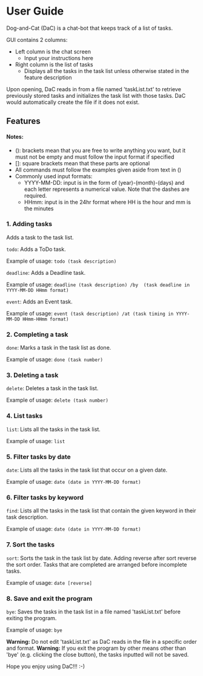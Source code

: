 # User Guide

Dog-and-Cat (DaC) is a chat-bot that keeps track of a list of tasks.

GUI contains 2 columns:
* Left column is the chat screen
  * Input your instructions here
* Right column is the list of tasks
  * Displays all the tasks in the task list unless otherwise stated
in the feature description

Upon opening, DaC reads in from a file named 'taskList.txt' to
retrieve previously stored tasks and initializes the task list with
those tasks.
DaC would automatically create the file if it does not exist.

## Features 

#### Notes:
* (): brackets mean that you are free to write anything you want,
but it must not be empty and must follow the input format if 
specified
* []: square brackets mean that these parts are optional
* All commands must follow the examples given aside from text in
()
* Commonly used input formats:
  * YYYY-MM-DD: input is in the form of (year)-(month)-(days)
  and each letter represents a numerical value. Note that
  the dashes are required.
  * HHmm: input is in the 24hr format where HH is the hour and
  mm is the minutes
### 1. Adding tasks

Adds a task to the task list.

 `todo`: Adds a ToDo task.

Example of usage: `todo (task description)`

 `deadline`: Adds a Deadline task.

Example of usage: `deadline (task description) /by 
(task deadline in YYYY-MM-DD HHmm format)`

`event`: Adds an Event task.

Example of usage: `event (task description) /at
(task timing in YYYY-MM-DD HHmm-HHmm format)`

### 2. Completing a task

`done`: Marks a task in the task list as done.

Example of usage: `done (task number)`

### 3. Deleting a task

`delete`: Deletes a task in the task list.

Example of usage: `delete (task number)`

### 4. List tasks

`list`: Lists all the tasks in the task list.

Example of usage: `list`

### 5. Filter tasks by date

`date`: Lists all the tasks in the task list 
that occur on a given date.

Example of usage: `date (date in YYYY-MM-DD format)`

### 6. Filter tasks by keyword

`find`: Lists all the tasks in the task list 
that contain the given keyword in their task description.

Example of usage: `date (date in YYYY-MM-DD format)`

### 7. Sort the tasks

`sort`: Sorts the task in the task list by date.
Adding reverse after sort reverse the sort order.
Tasks that are completed are arranged before incomplete tasks.

Example of usage: `date [reverse]`

### 8. Save and exit the program

`bye`: Saves the tasks in the task list in a file named 'taskList.txt'
before exiting the program.

Example of usage: `bye`

**Warning:** Do not edit 'taskList.txt' as DaC reads in the file 
in a specific order and format.
**Warning:** If you exit the program by other means other than
'bye' (e.g. clicking the close button), the tasks inputted will
not be saved.


Hope you enjoy using DaC!!! :-) 

